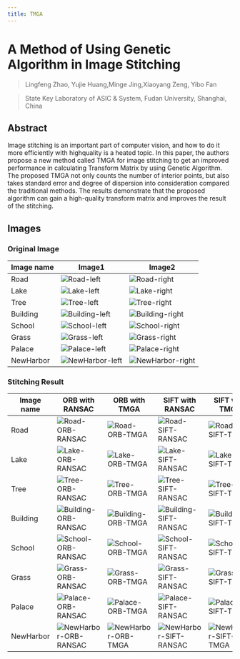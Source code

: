 ```yaml
---
title: TMGA
---
```


# A Method of Using Genetic Algorithm in Image Stitching

>   Lingfeng Zhao, Yujie Huang,Minge Jing,Xiaoyang Zeng, Yibo Fan

>   State Key Laboratory of ASIC & System, Fudan University, Shanghai, China

## Abstract

Image stitching is an important part of computer vision, and how to do it more efficiently with highquality is a heated topic. In this paper, the authors propose a new method called TMGA for image stitching to get an improved performance in calculating Transform Matrix by using Genetic Algorithm. The proposed TMGA not only counts the number of interior points, but also takes standard error and degree of dispersion into consideration compared the traditional methods. The results demonstrate that the proposed algorithm can gain a high-quality transform matrix and improves the result of the stitching. 

## Images

### Original Image

| Image name | Image1                                      | Image2                                         |
| ---------- | ------------------------------------------- | ---------------------------------------------- |
| Road   | ![Road-left](img/orig/Road-left.JPG) | ![Road-right](img/orig/Road-right.JPG) |
| Lake   | ![Lake-left](img/orig/Lake-left.JPG) | ![Lake-right](img/orig/Lake-right.JPG) |
| Tree   | ![Tree-left](img/orig/Tree-left.JPG) | ![Tree-right](img/orig/Tree-right.JPG) |
| Building   | ![Building-left](img/orig/Building-left.JPG) | ![Building-right](img/orig/Building-right.JPG) |
| School   | ![School-left](img/orig/School-left.JPG) | ![School-right](img/orig/School-right.JPG) |
| Grass   | ![Grass-left](img/orig/Grass-left.JPG) | ![Grass-right](img/orig/Grass-right.JPG) |
| Palace   | ![Palace-left](img/orig/Palace-left.JPG) | ![Palace-right](img/orig/Palace-right.JPG) |
| NewHarbor   | ![NewHarbor-left](img/orig/NewHarbor-left.JPG) | ![NewHarbor-right](img/orig/NewHarbor-right.JPG) |

### Stitching Result

| Image name | ORB with RANSAC | ORB with TMGA                         | SIFT with RANSAC | SIFT with TMGA |
| ---------- | ------------------------------------------- | ---------------------------------------------- | ---------- | ---------- |
| Road | ![Road-ORB-RANSAC](img/result/Road-ORB-RANSAC.jpg) | ![Road-ORB-TMGA](img/result/Road-ORB-TMGA.jpg) | ![Road-SIFT-RANSAC](img/result/Road-SIFT-RANSAC.jpg) | ![Road-SIFT-TMGA](img/result/Road-SIFT-TMGA.jpg) |
| Lake | ![Lake-ORB-RANSAC](img/result/Lake-ORB-RANSAC.jpg) | ![Lake-ORB-TMGA](img/result/Lake-ORB-TMGA.jpg) | ![Lake-SIFT-RANSAC](img/result/Lake-SIFT-RANSAC.jpg) | ![Lake-SIFT-TMGA](img/result/Lake-SIFT-TMGA.jpg) |
| Tree | ![Tree-ORB-RANSAC](img/result/Tree-ORB-RANSAC.jpg) | ![Tree-ORB-TMGA](img/result/Tree-ORB-TMGA.jpg) | ![Tree-SIFT-RANSAC](img/result/Tree-SIFT-RANSAC.jpg) | ![Tree-SIFT-TMGA](img/result/Tree-SIFT-TMGA.jpg) |
| Building | ![Building-ORB-RANSAC](img/result/Building-ORB-RANSAC.jpg) | ![Building-ORB-TMGA](img/result/Building-ORB-TMGA.jpg) | ![Building-SIFT-RANSAC](img/result/Building-SIFT-RANSAC.jpg) | ![Building-SIFT-TMGA](img/result/Building-SIFT-TMGA.jpg) |
| School | ![School-ORB-RANSAC](img/result/School-ORB-RANSAC.jpg) | ![School-ORB-TMGA](img/result/School-ORB-TMGA.jpg) | ![School-SIFT-RANSAC](img/result/School-SIFT-RANSAC.jpg) | ![School-SIFT-TMGA](img/result/School-SIFT-TMGA.jpg) |
| Grass | ![Grass-ORB-RANSAC](img/result/Grass-ORB-RANSAC.jpg) | ![Grass-ORB-TMGA](img/result/Grass-ORB-TMGA.jpg) | ![Grass-SIFT-RANSAC](img/result/Grass-SIFT-RANSAC.jpg) | ![Grass-SIFT-TMGA](img/result/Grass-SIFT-TMGA.jpg) |
| Palace | ![Palace-ORB-RANSAC](img/result/Palace-ORB-RANSAC.jpg) | ![Palace-ORB-TMGA](img/result/Palace-ORB-TMGA.jpg) | ![Palace-SIFT-RANSAC](img/result/Palace-SIFT-RANSAC.jpg) | ![Palace-SIFT-TMGA](img/result/Palace-SIFT-TMGA.jpg) |
| NewHarbor | ![NewHarbor-ORB-RANSAC](img/result/NewHarbor-ORB-RANSAC.jpg) | ![NewHarbor-ORB-TMGA](img/result/NewHarbor-ORB-TMGA.jpg) | ![NewHarbor-SIFT-RANSAC](img/result/NewHarbor-SIFT-RANSAC.jpg) | ![NewHarbor-SIFT-TMGA](img/result/NewHarbor-SIFT-TMGA.jpg) |

